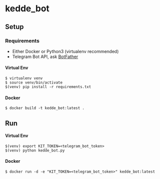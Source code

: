 # kedde_bot

## Setup
### Requirements
* Either Docker or Python3 (virtualenv recommended)
* Telegram Bot API, ask [BotFather](https://telegram.me/BotFather)

#### Virtual Env
```
$ virtualenv venv
$ source venv/bin/activate
$(venv) pip install -r requirements.txt
```

#### Docker
```
$ docker build -t kedde_bot:latest .
```

## Run

#### Virtual Env
```
$(venv) export KIT_TOKEN=<telegram_bot_token>
$(venv) python kedde_bot.py
```

#### Docker
```
$ docker run -d -e "KIT_TOKEN=<telegram_bot_token>" kedde_bot:latest
```
